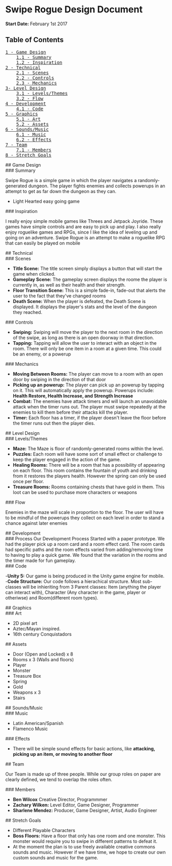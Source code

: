 # Swipe Rogue Design Document
**Start Date:** February 1st 2017

## Table of Contents
<pre>
<a href="#1">1 - Game Design</a>
    <a href="#1.1">1.1 - Summary</a>
    <a href="#1.2">1.2 - Inspiration</a>
<a href="#2">2 - Technical</a>
    <a href="#2.1">2.1 - Scenes</a>
    <a href="#2.2">2.2 - Controls</a>
    <a href="#2.3">2.3 - Mechanics</a>
<a href="#3">3- Level Design</a>
    <a href="#3.1">3.1 - Levels/Themes</a>
    <a href="#3.2">3.2 - Flow</a>
<a href="#4">4 - Development</a>
    <a href="#4.1">4.1 - Code</a>
<a href="#5">5 - Graphics</a>
    <a href="#5.1">5.1 - Art</a>
    <a href="#5.2">5.2 - Assets</a>
<a href="#6">6 - Sounds/Music</a>
    <a href="#6.1">6.1 - Music</a>
    <a href="#6.2">6.2 - Effects</a>
<a href="#7">7 - Team</a>
	<a href="#7.1">7.1 - Members</a>
<a href="#8">8 - Stretch Goals</a>
</pre>

<div id="1"></div>
## Game Design

<div id="1.1"></div>
### Summary

Swipe Rogue is a simple game in which the player navigates a randomly-generated dungeon. The player fights enemies and collects powerups in an attempt to get as far down the dungeon as they can.
- Light Hearted easy going game

<div id="1.2"></div>
### Inspiration

I really enjoy simple mobile games like Threes and Jetpack Joyride. These games have simple controls and are easy to pick up and play. I also really enjoy roguelike games and RPGs, since I like the idea of leveling up and going on an adventure. Swipe Rogue is an attempt to make a roguelike RPG that can easily be played on mobile


<div id="2"></div>
## Technical


<div id="2.1"></div>
### Scenes

- **Title Scene:** The title screen simply displays a button that will start the game when clicked.
- **Gameplay Scene:** The gameplay screen displays the roome the player is currently in, as well as their health and their strength.
- **Floor Transition Scene:** This is a simple fade-in, fade-out that alerts the user to the fact that they've changed rooms
- **Death Scene:** When the player is defeated, the Death Scene is displayed. It displays the player's stats and the level of the dungeon they reached.


<div id="2.2"></div>
### Controls

- **Swiping:** Swiping will move the player to the next room in the direction of the swipe, as long as there is an open doorway in that direction.
- **Tapping:** Tapping will allow the user to interact with an object in the room. There will only be one item in a room at a given time. This could be an enemy, or a powerup


<div id="2.3"></div>
### Mechanics

- **Moving Between Rooms:** The player can move to a room with an open door by swiping in the direction of that door
- **Picking up an powerup:** The player can pick up an powerup by tapping on it. This will automatically apply the powerup. Powerups include: **Health Restore, Health Increase, and Strength Increase**
- **Combat:** The enemies have attack timers and will launch an unavoidable attack when the timer runs out. The player must swipe repeatedly at the enemies to kill them before their attacks kill the player. 
- **Timer:** Each floor has a timer, if the player doesn't leave the floor before the timer runs out then the player dies. 

<div id="3"></div>
## Level Design

<div id="3.1"></div>
### Levels/Themes

- **Maze:** The Maze is floor of randomly-generated rooms within the level.  
- **Puzzles:** Each room will have some sort of small effect or challenge to keep the player engaged in the action of the game. 
- **Healing Rooms:** There will be a room that has a possibility of appearing on each floor. This room contains the fountain of youth and drinking from it restores the players health. However the spring can only be used once per floor. 
- **Treasure Rooms:** Rooms containing chests that have gold in them. This loot can be used to purchase more characters or weapons

<div id="3.2"></div>
### Flow

Enemies in the maze will scale in proportion to the floor. The user will have to be mindful of the powerups they collect on each level in order to stand a chance against later enemies

<div id="4"></div>
## Development

<div id="4.1"></div>
### Process
Our Development Process Started with a paper prototype. We had the player pick up a room card and a room effect card. The room cards had specific paths and the room effects varied from adding/removing time to having to play a quick game. 
We found that the variation in the rooms and the timer made for fun gameplay.

<div id="4.2"></div>
### Code

-**Unity 5:** Our game is being produced in the Unity game engine for mobile. 
-**Code Structure:** Our code follows a hierachical structure. Most sub-classes will be inhieriting from 3 Parent classes: Item (anything the player can interact with), Character (Any character in the game, player or otheriwse) and Room(different room types).

<div id="5"></div>
## Graphics

<div id="5.1"></div>
### Art

- 2D pixel art
- Aztec/Mayan inspired. 
- 16th century Conquistadors

<div id="5.2"></div>
## Assets

- Door (Open and Locked) x 8
- Rooms x 3 (Walls and floors)
- Player 
- Monster 
- Treasure Box
- Spring
- Gold
- Weapons x 3
- Stairs

<div id="6"></div>
## Sounds/Music

<div id="6.1"></div>
### Music

- Latin American/Spanish 
- Flamenco Music


<div id="6.2"></div>
### Effects

- There will be simple sound effects for basic actions, like **attacking, picking up an item, or moving to another floor**


<div id="7"></div>
## Team

Our Team is made up of three people. While our group roles on paper are clearly defined, we tend to overlap the roles often.

<div id="7.1"></div>
### Members

- **Ben Wilcox** Creative Director, Programmmer
- **Zachary Wilken:** Level Editor, Game Designer, Programmer
- **Sharlene Mendez:** Producer, Game Designer, Artist, Audio Engineer 

<div id="8"></div>
## Stretch Goals

- Different Playable Characters
- **Boss Floors:** Have a floor that only has one room and one monster. This monster would require you to swipe in different patterns to defeat it. 
- At the moment the plan is to use freely available creative commons sounds and music. However if we have time, we hope to create our own custom sounds and music for the game.